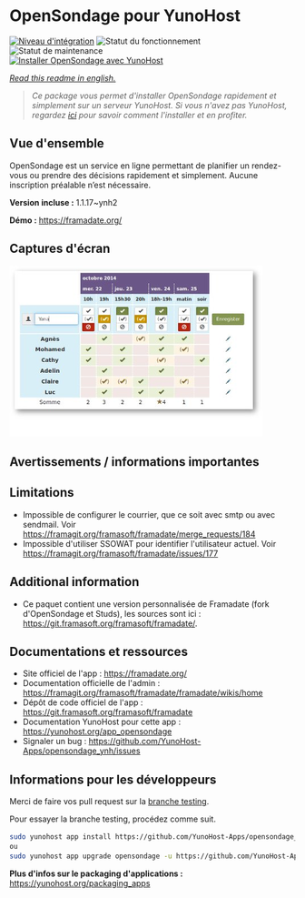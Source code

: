 <!--
N.B.: This README was automatically generated by https://github.com/YunoHost/apps/tree/master/tools/README-generator
It shall NOT be edited by hand.
-->

# OpenSondage pour YunoHost

[![Niveau d'intégration](https://dash.yunohost.org/integration/opensondage.svg)](https://dash.yunohost.org/appci/app/opensondage) ![Statut du fonctionnement](https://ci-apps.yunohost.org/ci/badges/opensondage.status.svg) ![Statut de maintenance](https://ci-apps.yunohost.org/ci/badges/opensondage.maintain.svg)  
[![Installer OpenSondage avec YunoHost](https://install-app.yunohost.org/install-with-yunohost.svg)](https://install-app.yunohost.org/?app=opensondage)

*[Read this readme in english.](./README.md)*

> *Ce package vous permet d'installer OpenSondage rapidement et simplement sur un serveur YunoHost.
Si vous n'avez pas YunoHost, regardez [ici](https://yunohost.org/#/install) pour savoir comment l'installer et en profiter.*

## Vue d'ensemble

OpenSondage est un service en ligne permettant de planifier un rendez-vous ou prendre des décisions rapidement et simplement. Aucune inscription préalable n’est nécessaire.

**Version incluse :** 1.1.17~ynh2

**Démo :** https://framadate.org/

## Captures d'écran

![Capture d'écran de OpenSondage](./doc/screenshots/screenshots.jpg)

## Avertissements / informations importantes

## Limitations

* Impossible de configurer le courrier, que ce soit avec smtp ou avec sendmail. Voir https://framagit.org/framasoft/framadate/merge_requests/184
* Impossible d'utiliser SSOWAT pour identifier l'utilisateur actuel. Voir https://framagit.org/framasoft/framadate/issues/177

## Additional information

* Ce paquet contient une version personnalisée de Framadate (fork d'OpenSondage et Studs), les sources sont ici : https://git.framasoft.org/framasoft/framadate/.

## Documentations et ressources

* Site officiel de l'app : <https://framadate.org/>
* Documentation officielle de l'admin : <https://framagit.org/framasoft/framadate/framadate/wikis/home>
* Dépôt de code officiel de l'app : <https://git.framasoft.org/framasoft/framadate>
* Documentation YunoHost pour cette app : <https://yunohost.org/app_opensondage>
* Signaler un bug : <https://github.com/YunoHost-Apps/opensondage_ynh/issues>

## Informations pour les développeurs

Merci de faire vos pull request sur la [branche testing](https://github.com/YunoHost-Apps/opensondage_ynh/tree/testing).

Pour essayer la branche testing, procédez comme suit.

``` bash
sudo yunohost app install https://github.com/YunoHost-Apps/opensondage_ynh/tree/testing --debug
ou
sudo yunohost app upgrade opensondage -u https://github.com/YunoHost-Apps/opensondage_ynh/tree/testing --debug
```

**Plus d'infos sur le packaging d'applications :** <https://yunohost.org/packaging_apps>
